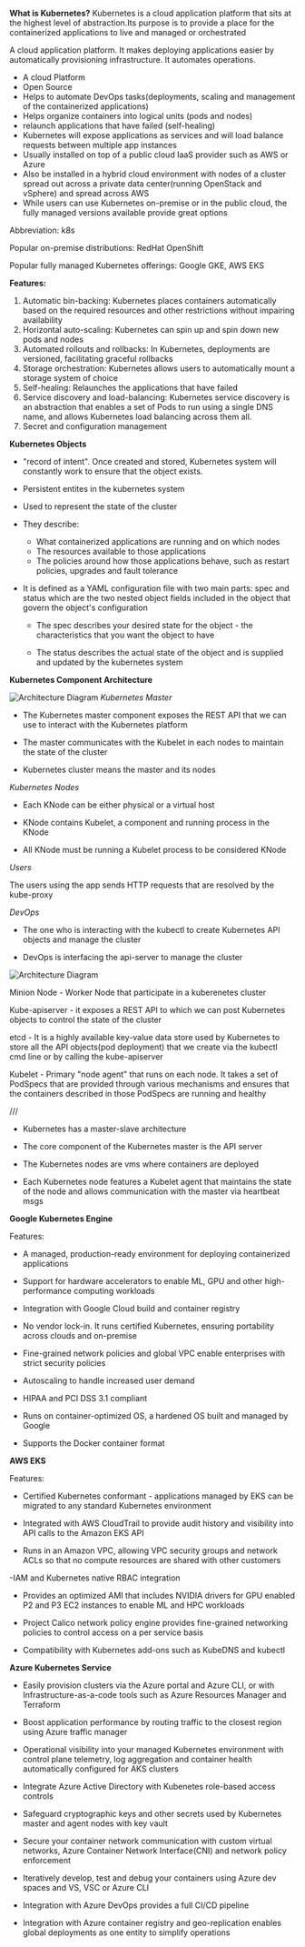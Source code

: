 **What is Kubernetes?**
Kubernetes is a cloud application platform that sits at the highest level of abstraction.Its purpose is to provide a place for the containerized applications to live and managed or orchestrated

A cloud application platform. It makes deploying applications easier by automatically provisioning infrastructure. It automates operations.

- A cloud Platform
- Open Source
- Helps to automate DevOps tasks(deployments, scaling and management of the containerized applications)
- Helps organize containers into logical units (pods and nodes)
- relaunch applications that have failed (self-healing)
- Kubernetes will expose applications as services and will load balance requests between multiple app instances
- Usually installed on top of a public cloud IaaS provider such as AWS or Azure
- Also be installed in a hybrid cloud environment with nodes of a cluster spread out across a private data center(running OpenStack and vSphere) and spread across AWS
- While users can use Kubernetes on-premise or in the public cloud, the fully managed versions available provide great options

Abbreviation: k8s

Popular on-premise distributions: RedHat OpenShift

Popular fully managed Kubernetes offerings: Google GKE, AWS EKS

**Features:**

1. Automatic bin-backing: Kubernetes places containers automatically based on the required resources and other restrictions without impairing availability
2. Horizontal auto-scaling: Kubernetes can spin up and spin down new pods and nodes
3. Automated rollouts and rollbacks: In Kubernetes, deployments are versioned, facilitating graceful rollbacks
4. Storage orchestration: Kubernetes allows users to automatically mount a storage system of choice
5. Self-healing: Relaunches the applications that have failed
6. Service discovery and load-balancing: Kubernetes service discovery is an abstraction that enables a set of Pods to run using a single DNS name, and allows Kubernetes load balancing across them all.
7. Secret and configuration management

**Kubernetes Objects**

- "record of intent". Once created and stored, Kubernetes system will constantly work to ensure that the object exists.
- Persistent entites in the kubernetes system
- Used to represent the state of the cluster
- They describe:

  - What containerized applications are running and on which nodes
  - The resources available to those applications
  - The policies around how those applications behave, such as restart policies, upgrades and fault tolerance

- It is defined as a YAML configuration file with two main parts: spec and status which are the two nested object fields included in the object that govern the object's configuration

  - The spec describes your desired state for the object - the characteristics that you want the object to have

  - The status describes the actual state of the object and is supplied and updated by the kubernetes system

**Kubernetes Component Architecture**

![Architecture Diagram](../../../Pictures/Kubernetes%20Architecture.png)
_Kubernetes Master_

- The Kubernetes master component exposes the REST API that we can use to interact with the Kubernetes platform

- The master communicates with the Kubelet in each nodes to maintain the state of the cluster

- Kubernetes cluster means the master and its nodes

_Kubernetes Nodes_

- Each KNode can be either physical or a virtual host

- KNode contains Kubelet, a component and running process in the KNode

- All KNode must be running a Kubelet process to be considered KNode

_Users_

The users using the app sends HTTP requests that are resolved by the kube-proxy

_DevOps_

- The one who is interacting with the kubectl to create Kubernetes API objects and manage the cluster

- DevOps is interfacing the api-server to manage the cluster

![Architecture Diagram](../../../Pictures/kube7-arch.png)

Minion Node - Worker Node that participate in a kuberenetes cluster

Kube-apiserver - it exposes a REST API to which we can post Kubernetes objects to control the state of the cluster

etcd - It is a highly available key-value data store used by Kubernetes to store all the API objects(pod deployment) that we create via the kubectl cmd line or by calling the kube-apiserver

Kubelet - Primary "node agent" that runs on each node. It takes a set of PodSpecs that are provided through various mechanisms and ensures that the containers described in those PodSpecs are running and healthy

///

- Kubernetes has a master-slave architecture

- The core component of the Kubernetes master is the API server

- The Kubernetes nodes are vms where containers are deployed

- Each Kubernetes node features a Kubelet agent that maintains the state of the node and allows communication with the master via heartbeat msgs

**Google Kubernetes Engine**

Features:

- A managed, production-ready environment for deploying containerized applications

- Support for hardware accelerators to enable ML, GPU and other high-performance computing workloads

- Integration with Google Cloud build and container registry

- No vendor lock-in. It runs certified Kubernetes, ensuring portability across clouds and on-premise

- Fine-grained network policies and global VPC enable enterprises with strict security policies

- Autoscaling to handle increased user demand

- HIPAA and PCI DSS 3.1 compliant

- Runs on container-optimized OS, a hardened OS built and managed by Google

- Supports the Docker container format

**AWS EKS**

Features:

- Certified Kubernetes conformant - applications managed by EKS can be migrated to any standard Kubernetes environment

- Integrated with AWS CloudTrail to provide audit history and visibility into API calls to the Amazon EKS API

- Runs in an Amazon VPC, allowing VPC security groups and network ACLs so that no compute resources are shared with other customers

-IAM and Kubernetes native RBAC integration

- Provides an optimized AMI that includes NVIDIA drivers for GPU enabled P2 and P3 EC2 instances to enable ML and HPC workloads

- Project Calico network policy engine provides fine-grained networking policies to control access on a per service basis

- Compatibility with Kubernetes add-ons such as KubeDNS and kubectl

**Azure Kubernetes Service**

- Easily provision clusters via the Azure portal and Azure CLI, or with Infrastructure-as-a-code tools such as Azure Resources Manager and Terraform

- Boost application performance by routing traffic to the closest region using Azure traffic manager

- Operational visibility into your managed Kubernetes environment with control plane telemetry, log aggregation and container health automatically configured for AKS clusters

- Integrate Azure Active Directory with Kubenetes role-based access controls

- Safeguard cryptographic keys and other secrets used by Kubernetes master and agent nodes with key vault

- Secure your container network communication with custom virtual networks, Azure Container Network Interface(CNI) and network policy enforcement

- Iteratively develop, test and debug your containers using Azure dev spaces and VS, VSC or Azure CLI

- Integration with Azure DevOps provides a full CI/CD pipeline

- Integration with Azure container registry and geo-replication enables global deployments as one entity to simplify operations

